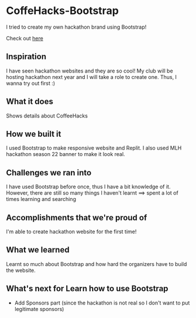 # CoffeHacks-Bootstrap

I tried to create my own hackathon brand using Bootstrap! 

Check out [here](https://learn-how-to-use-bootstrap.baileyluu.repl.co/)

## Inspiration
I have seen hackathon websites and they are so cool! My club will be hosting hackathon next year and I will take a role to create one. Thus, I wanna try out first :)

## What it does
Shows details about CoffeeHacks 

## How we built it
I used Bootstrap to make responsive website and Replit. I also used MLH hackathon season 22 banner to make it look real.

## Challenges we ran into
I have used Bootstrap before once, thus I have a bit knowledge of it. However, there are still so many things I haven't learnt ==> spent a lot of times learning and searching

## Accomplishments that we're proud of
I'm able to create hackathon website for the first time!

## What we learned
Learnt so much about Bootstrap and how hard the organizers have to build the website. 

## What's next for Learn how to use Bootstrap
- Add Sponsors part (since the hackathon is not real so I don't want to put legitimate sponsors)

